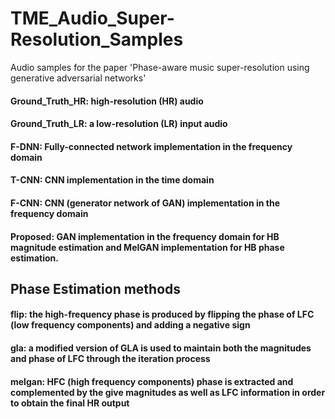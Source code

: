 # TME_Audio_Super-Resolution_Samples
Audio samples for the paper 'Phase-aware music super-resolution using generative adversarial networks'



#### Ground_Truth_HR: high-resolution (HR) audio 
#### Ground_Truth_LR: a low-resolution (LR) input audio
#### F-DNN:  Fully-connected network implementation in the frequency domain 
#### T-CNN: CNN implementation in the time domain
#### F-CNN: CNN (generator network of GAN) implementation in the frequency domain 
#### Proposed: GAN implementation in the frequency domain for HB magnitude estimation and MelGAN implementation for HB phase estimation.


## Phase Estimation methods
#### flip:  the high-frequency phase is produced by flipping the phase of LFC (low frequency components) and adding a negative sign
#### gla: a modified version of GLA is used to maintain both the magnitudes and phase of LFC through the iteration process
#### melgan: HFC (high frequency components) phase is extracted and complemented by the give magnitudes as well as LFC information in order to obtain the final HR output
